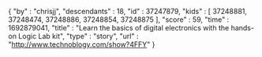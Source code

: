 {
  "by" : "chrisjj",
  "descendants" : 18,
  "id" : 37247879,
  "kids" : [ 37248881, 37248474, 37248886, 37248854, 37248875 ],
  "score" : 59,
  "time" : 1692879041,
  "title" : "Learn the basics of digital electronics with the hands-on Logic Lab kit",
  "type" : "story",
  "url" : "http://www.technoblogy.com/show?4FFY"
}
